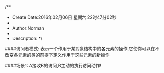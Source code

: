 /**
* Create Date:2016年02月06日 星期六 22时47分02秒
* 
* Author:Norman
* 
* Description: 
*/

####访问者模式:
    表示一个作用于某对象结构中的各元素的操作,它使你可以在不改变各元素的类的前提下定义作用于这些元素的新操作


####场景1:
    A接收B的访问,B主动的执行访问动作!

